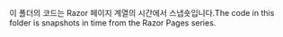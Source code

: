 <span data-ttu-id="1224a-101">이 폴더의 코드는 Razor 페이지 계열의 시간에서 스냅숏입니다.</span><span class="sxs-lookup"><span data-stu-id="1224a-101">The code in this folder is snapshots in time from the Razor Pages series.</span></span>